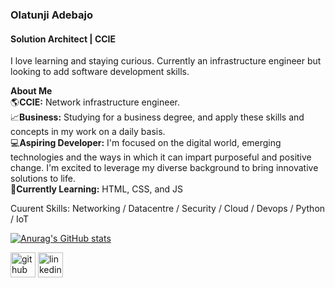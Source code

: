 ###  Olatunji Adebajo
#### Solution Architect | CCIE
I love learning and staying curious. Currently an infrastructure engineer but looking to add software development skills.

**About Me**
<br>
🌎**CCIE:** Network infrastructure engineer.
<br>
📈**Business:** Studying for a business degree, and apply these skills and concepts in my work on a daily basis.
<br>
💻**Aspiring Developer:** I'm focused on the digital world, emerging technologies and the ways in which it can impart purposeful and positive change. I'm excited to leverage my diverse background to bring innovative solutions to life.
<br>
🌱**Currently Learning:** HTML, CSS, and JS

Cuurent Skills: Networking / Datacentre / Security / Cloud / Devops / Python / IoT

[![Anurag's GitHub stats](https://github-readme-stats.vercel.app/api?username=Sarah-S-R)](https://github.com/anuraghazra/github-readme-stats)

<div class="social-icons">
<img src='https://cdn.jsdelivr.net/npm/simple-icons@3.0.1/icons/github.svg' alt='github' height='40'>
<img src='https://cdn.jsdelivr.net/npm/simple-icons@3.0.1/icons/linkedin.svg' alt='linkedin' height='40'>

</div>











